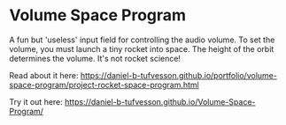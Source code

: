 # Volume Space Program

A fun but 'useless' input field for controlling the audio volume. To set the volume, you must launch a tiny rocket into space. The height of the orbit determines the volume. It's not rocket science!

Read about it here: https://daniel-b-tufvesson.github.io/portfolio/volume-space-program/project-rocket-space-program.html

Try it out here: https://daniel-b-tufvesson.github.io/Volume-Space-Program/
